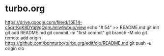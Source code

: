 # turbo.org
https://drive.google.com/file/d/16E14-c5qrrKqK8DYqj9qQqmJmIw9ubuo/view
echo "# 54" >> README.md
git init
git add README.md
git commit -m "first commit"
git branch -M olo
git remote add origin https://github.com/bomturbo/turbo.org/edit/olo/README.md
git push -u origin olo
